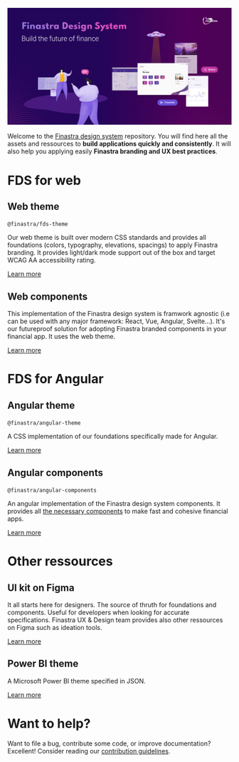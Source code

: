 ![](./.github/assets/banner_home.png)

Welcome to the [Finastra design system](https://design.fusionfabric.cloud/) repository. You will find here all the assets and ressources to **build applications quickly and consistently**. It will also help you applying easily **Finastra branding and UX best practices**.

# FDS for web

## Web theme

`@finastra/fds-theme`

Our web theme is built over modern CSS standards and provides all foundations (colors, typography, elevations, spacings) to apply Finastra branding. It provides light/dark mode support out of the box and target WCAG AA accessibility rating.

[Learn more](./themes/fds-theme/README.md)

## Web components

This implementation of the Finastra design system is framwork agnostic (i.e can be used with any major framework: React, Vue, Angular, Svelte...). It's our futureproof solution for adopting Finastra branded components in your financial app. It uses the web theme.

[Learn more](./libs/web-components/README.md)

# FDS for Angular

## Angular theme

`@finastra/angular-theme`

A CSS implementation of our foundations specifically made for Angular.

[Learn more](./themes/angular-theme/README.md)

## Angular components

`@finastra/angular-components`

An angular implementation of the Finastra design system components. It provides all [the necessary components](https://lucid-bassi-bfa8cc.netlify.app/) to make fast and cohesive financial apps.

[Learn more](./libs/angular-components/README.md)

# Other ressources

## UI kit on Figma

It all starts here for designers. The source of thruth for foundations and components. Useful for developers when looking for accurate specifications. Finastra UX & Design team provides also other ressources on Figma such as ideation tools.

[Learn more](https://www.figma.com/@finastra)

## Power BI theme

A Microsoft Power BI theme specified in JSON.

[Learn more](./themes/power-bi-theme/README.md)

# Want to help?

Want to file a bug, contribute some code, or improve documentation?
Excellent! Consider reading our [contribution guidelines](./CONTRIBUTING.md).
